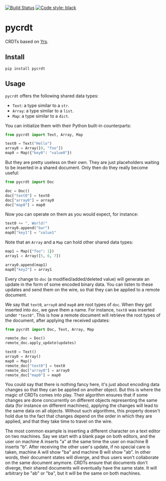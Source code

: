 [![Build Status](https://github.com/davidbrochart/pycrdt/workflows/test/badge.svg)](https://github.com/davidbrochart/pycrdt/actions)
[![Code style: black](https://img.shields.io/badge/code%20style-black-000000.svg)](https://github.com/psf/black)

# pycrdt

CRDTs based on [Yrs](https://github.com/y-crdt/y-crdt).

## Install

```console
pip install pycrdt
```

## Usage

`pycrdt` offers the following shared data types:
- `Text`: a type similar to a `str`.
- `Array`: a type similar to a `list`.
- `Map`: a type similar to a `dict`.

You can initialize them with their Python built-in counterparts:

```py
from pycrdt import Text, Array, Map

text0 = Text("Hello")
array0 = Array([0, "foo"])
map0 = Map({"key0": "value0"})
```

But they are pretty useless on their own. They are just placeholders waiting to be inserted in a shared document. Only then do they really become useful:

```py
from pycrdt import Doc

doc = Doc()
doc["text0"] = text0
doc["array0"] = array0
doc["map0"] = map0
```

Now you can operate on them as you would expect, for instance:

```py
text0 += ", World!"
array0.append("bar")
map0["key1"] = "value1"
```

Note that an `Array` and a `Map` can hold other shared data types:

```py
map1 = Map({"foo": 1})
array1 = Array([5, 6, 7])

array0.append(map1)
map0["key2"] = array1
```

Every change to `doc` (a modified/added/deleted value) will generate an update in the form of some encoded binary data.
You can listen to these updates and send them on the wire, so that they can be applied to a remote document.

We say that `text0`, `array0` and `map0` are root types of `doc`.
When they got inserted into `doc`, we gave them a name. For instance, `text0` was inserted under `"text0"`.
This is how a remote document will retrieve the root types of the document, after applying the received updates:

```py
from pycrdt import Doc, Text, Array, Map

remote_doc = Doc()
remote_doc.apply_update(updates)

text0 = Text()
array0 = Array()
map0 = Map()
remote_doc["text0"] = text0
remote_doc["array0"] = array0
remote_doc["map0"] = map0
```

You could say that there is nothing fancy here, it's just about encoding data changes so that they can be applied on another object.
But this is where the magic of CRDTs comes into play.
Their algorithm ensures that if some changes are done concurrently on different objects representing the same data (for instance on different machines), applying the changes will lead to the same data on all objects. Without such algorithms, this property doesn't hold due to the fact that changes depend on the order in which they are applied, and that they take time to travel on the wire.

The most common example is inserting a different character on a text editor on two machines.
Say we start with a blank page on both editors, and the user on machine A inserts "a" at the same time the user on machine B inserts "b".
After receiving the other user's update, if no special care is taken, machine A will show "ba" and machine B will show "ab".
In other words, their document states will diverge, and thus users won't collaborate on the same document anymore.
CRDTs ensure that documents don't diverge, their shared documents will eventually have the same state. It will arbitrary be "ab" or "ba", but it will be the same on both machines.
